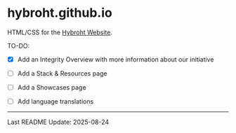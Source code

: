 # hybroht.github.io
HTML/CSS for the [Hybroht Website](https://hybroht.com).

TO-DO:

- [x] Add an Integrity Overview with more information about our initiative
- [ ] Add a Stack & Resources page
- [ ] Add a Showcases page
- [ ] Add language translations


---

Last README Update: 2025-08-24 